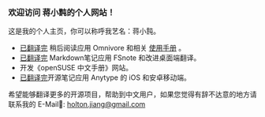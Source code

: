 ### 欢迎访问 蒋小霕的个人网站！

这是我的个人主页，你可以称呼我艺名：蒋小霕。

* [已翻译完](https://github.com/omnivore-app/omnivore/blob/main/apple/OmnivoreKit/Sources/Views/Resources/zh-Hans.lproj/Localizable.strings) 稍后阅读应用 Omnivore 和相关 [使用手册](https://docs.omnivore.app/zh/) 。
* [已翻译完](https://github.com/glushchenko/fsnotes/pull/1466) Markdown笔记应用 FSnote 和改进桌面端翻译。
* 开发《openSUSE 中文手册》网站。
* [已翻译完](https://github.com/anyproto/anytype-swift/pull/308)开源笔记应用 Anytype 的 iOS 和安卓移动端。

希望能够翻译更多的开源项目，帮助到中文用户，如果您觉得有辞不达意的地方请联系我的 E-Mail📮: <holton.jiang@gmail.com>
